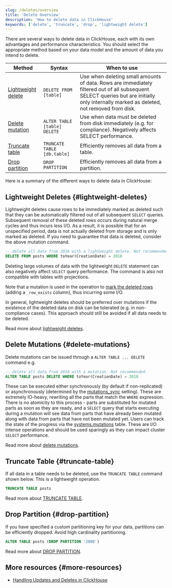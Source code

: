 ```yaml
---
slug: /deletes/overview
title: 'Delete Overview'
description: 'How to delete data in ClickHouse'
keywords: ['delete', 'truncate', 'drop', 'lightweight delete']
---
```


There are several ways to delete data in ClickHouse, each with its own advantages and performance characteristics. You should select the appropriate method based on your data model and the amount of data you intend to delete.

| Method | Syntax | When to use |
| --- | --- | --- |
| [Lightweight delete](/guides/developer/lightweight-delete) | `DELETE FROM [table]` | Use when deleting small amounts of data. Rows are immediately filtered out of all subsequent SELECT queries but are initially only internally marked as deleted, not removed from disk. |
| [Delete mutation](/sql-reference/statements/alter/delete) | `ALTER TABLE [table] DELETE` | Use when data must be deleted from disk immediately (e.g. for compliance). Negatively affects SELECT performance. |
| [Truncate table](/sql-reference/statements/truncate) | `TRUNCATE TABLE [db.table]` | Efficiently removes all data from a table. |
| [Drop partition](/sql-reference/statements/alter/partition#drop-partitionpart) | `DROP PARTITION` | Efficiently removes all data from a partition. |

Here is a summary of the different ways to delete data in ClickHouse:

## Lightweight Deletes {#lightweight-deletes}

Lightweight deletes cause rows to be immediately marked as deleted such that they can be automatically filtered out of all subsequent `SELECT` queries. Subsequent removal of these deleted rows occurs during natural merge cycles and thus incurs less I/O. As a result, it is possible that for an unspecified period, data is not actually deleted from storage and is only marked as deleted. If you need to guarantee that data is deleted, consider the above mutation command.

```sql
-- delete all data from 2018 with a lightweight delete. Not recommended.
DELETE FROM posts WHERE toYear(CreationDate) = 2018
```

Deleting large volumes of data with the lightweight `DELETE` statement can also negatively affect `SELECT` query performance. The command is also not compatible with tables with projections.

Note that a mutation is used in the operation to [mark the deleted rows](/sql-reference/statements/delete#how-lightweight-deletes-work-internally-in-clickhouse) (adding a `_row_exists` column), thus incurring some I/O.

In general, lightweight deletes should be preferred over mutations if the existence of the deleted data on disk can be tolerated (e.g. in non-compliance cases). This approach should still be avoided if all data needs to be deleted.

Read more about [lightweight deletes](/guides/developer/lightweight-delete).

## Delete Mutations {#delete-mutations}

Delete mutations can be issued through a `ALTER TABLE ... DELETE` command e.g. 

```sql
-- delete all data from 2018 with a mutation. Not recommended.
ALTER TABLE posts DELETE WHERE toYear(CreationDate) = 2018
```

These can be executed either synchronously (by default if non-replicated) or asynchronously (determined by the [mutations_sync](/operations/settings/settings#mutations_sync) setting). These are extremely IO-heavy, rewriting all the parts that match the `WHERE` expression. There is no atomicity to this process - parts are substituted for mutated parts as soon as they are ready, and a `SELECT` query that starts executing during a mutation will see data from parts that have already been mutated along with data from parts that have not been mutated yet. Users can track the state of the progress via the [systems.mutations](/operations/system-tables/mutations#monitoring-mutations) table. These are I/O intense operations and should be used sparingly as they can impact cluster `SELECT` performance.

Read more about [delete mutations](/sql-reference/statements/alter/delete).

## Truncate Table {#truncate-table}

If all data in a table needs to be deleted, use the `TRUNCATE TABLE` command shown below. This is a lightweight operation.

```sql
TRUNCATE TABLE posts
```

Read more about [TRUNCATE TABLE](/sql-reference/statements/truncate).

## Drop Partition {#drop-partition}

If you have specified a custom partitioning key for your data, partitions can be efficiently dropped. Avoid high cardinality partitioning.

```sql
ALTER TABLE posts (DROP PARTITION '2008')
```

Read more about [DROP PARTITION](/sql-reference/statements/alter/partition).

## More resources {#more-resources}

- [Handling Updates and Deletes in ClickHouse](https://clickhouse.com/blog/handling-updates-and-deletes-in-clickhouse)

